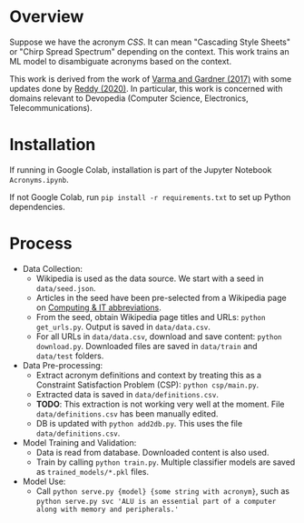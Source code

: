 # Overview

Suppose we have the acronym _CSS_. It can mean "Cascading Style Sheets" or "Chirp Spread Spectrum" depending on the context. This work trains an ML model to disambiguate acronyms based on the context.

This work is derived from the work of [Varma and Gardner (2017)](https://github.com/maya124/AcronymLookup) with some updates done by [Reddy (2020)](https://github.com/teja0508/AcronymLookup). In particular, this work is concerned with domains relevant to Devopedia (Computer Science, Electronics, Telecommunications).


# Installation

If running in Google Colab, installation is part of the Jupyter Notebook `Acronyms.ipynb`.

If not Google Colab, run `pip install -r requirements.txt` to set up Python dependencies.


# Process

- Data Collection:
    - Wikipedia is used as the data source. We start with a seed in `data/seed.json`.
    - Articles in the seed have been pre-selected from a Wikipedia page on [Computing & IT abbreviations](https://en.wikipedia.org/wiki/List_of_computing_and_IT_abbreviations).
    - From the seed, obtain Wikipedia page titles and URLs: `python get_urls.py`. Output is saved in `data/data.csv`.
    - For all URLs in `data/data.csv`, download and save content: `python download.py`. Downloaded files are saved in `data/train` and `data/test` folders.
- Data Pre-processing:
    - Extract acronym definitions and context by treating this as a Constraint Satisfaction Problem (CSP): `python csp/main.py`. 
    - Extracted data is saved in `data/definitions.csv`.
    - **TODO**: This extraction is not working very well at the moment. File `data/definitions.csv` has been manually edited.
    - DB is updated with `python add2db.py`. This uses the file `data/definitions.csv`.
- Model Training and Validation:
    - Data is read from database. Downloaded content is also used.
    - Train by calling `python train.py`. Multiple classifier models are saved as `trained_models/*.pkl` files.
- Model Use:
    - Call `python serve.py {model} {some string with acronym}`, such as `python serve.py svc 'ALU is an essential part of a computer along with memory and peripherals.'`
